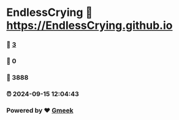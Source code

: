 # EndlessCrying :link: https://EndlessCrying.github.io 
### :page_facing_up: [3](https://EndlessCrying.github.io/tag.html) 
### :speech_balloon: 0 
### :hibiscus: 3888 
### :alarm_clock: 2024-09-15 12:04:43 
### Powered by :heart: [Gmeek](https://github.com/Meekdai/Gmeek)
